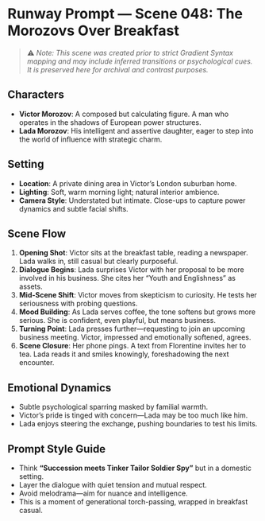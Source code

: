 # Runway Prompt — Scene 048: The Morozovs Over Breakfast

> ⚠️ *Note: This scene was created prior to strict Gradient Syntax mapping and may include inferred transitions or psychological cues. It is preserved here for archival and contrast purposes.*

## Characters
- **Victor Morozov**: A composed but calculating figure. A man who operates in the shadows of European power structures.
- **Lada Morozov**: His intelligent and assertive daughter, eager to step into the world of influence with strategic charm.

## Setting
- **Location**: A private dining area in Victor’s London suburban home.
- **Lighting**: Soft, warm morning light; natural interior ambience.
- **Camera Style**: Understated but intimate. Close-ups to capture power dynamics and subtle facial shifts.

## Scene Flow
1. **Opening Shot**: Victor sits at the breakfast table, reading a newspaper. Lada walks in, still casual but clearly purposeful.
2. **Dialogue Begins**: Lada surprises Victor with her proposal to be more involved in his business. She cites her “Youth and Englishness” as assets.
3. **Mid-Scene Shift**: Victor moves from skepticism to curiosity. He tests her seriousness with probing questions.
4. **Mood Building**: As Lada serves coffee, the tone softens but grows more serious. She is confident, even playful, but means business.
5. **Turning Point**: Lada presses further—requesting to join an upcoming business meeting. Victor, impressed and emotionally softened, agrees.
6. **Scene Closure**: Her phone pings. A text from Florentine invites her to tea. Lada reads it and smiles knowingly, foreshadowing the next encounter.

## Emotional Dynamics
- Subtle psychological sparring masked by familial warmth.
- Victor’s pride is tinged with concern—Lada may be too much like him.
- Lada enjoys steering the exchange, pushing boundaries to test his limits.

## Prompt Style Guide
- Think **“Succession meets Tinker Tailor Soldier Spy”** but in a domestic setting.
- Layer the dialogue with quiet tension and mutual respect.
- Avoid melodrama—aim for nuance and intelligence.
- This is a moment of generational torch-passing, wrapped in breakfast casual.
